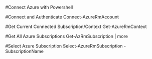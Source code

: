 #Connect Azure with Powershell

#Connect and Authenticate
Connect-AzureRmAccount

#Get Current Connected Subscription/Context
Get-AzureRmContext

#Get All Azure Subscriptions 
Get-AzRmSubscription | more

#Select Azure Subscription
Select-AzureRmSubscription -SubscriptionName <Insert Subscription Name>
